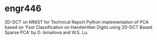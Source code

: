 # engr446
2D-DCT on MNIST for Technical Report 
Python implementation of PCA based on 'Fast Classification on Handwritten Digits using 2D-DCT Based Sparse PCA' by D. Ismailova and W.S. Lu. 
